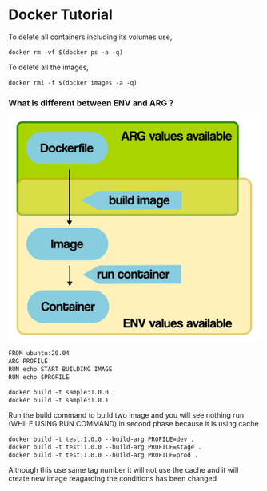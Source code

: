 # Docker Tutorial

To delete all containers including its volumes use,
```
docker rm -vf $(docker ps -a -q)
```

To delete all the images,
```
docker rmi -f $(docker images -a -q)
```


### What is different between ENV and ARG ?

![Docker environment variables](./images/docker_environment_build_args.png)

```
FROM ubuntu:20.04
ARG PROFILE
RUN echo START BUILDING IMAGE
RUN echo $PROFILE
```

```
docker build -t sample:1.0.0 .
docker build -t sample:1.0.1 .
```

Run the build command to build two image and you will see nothing run (WHILE USING RUN COMMAND) in second phase because it is using cache


```
docker build -t test:1.0.0 --build-arg PROFILE=dev .
docker build -t test:1.0.0 --build-arg PROFILE=stage .
docker build -t test:1.0.0 --build-arg PROFILE=prod .
```

Although this use same tag number it will not use the cache and it will create new image reagarding the conditions has been changed

